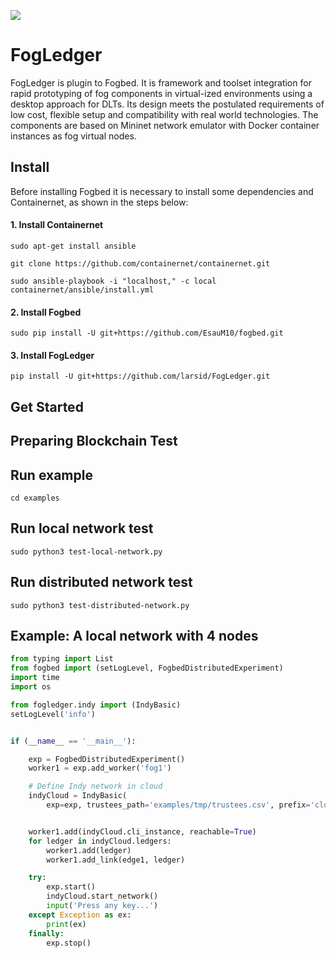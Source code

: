 ![](https://img.shields.io/badge/python-3.8+-blue.svg)

# FogLedger

FogLedger is plugin to Fogbed. It is framework and toolset integration for rapid prototyping of fog components in virtual-ized environments using a desktop approach for DLTs. Its design meets the postulated requirements of low cost, flexible setup and compatibility with real world technologies. The components are based on Mininet network emulator with Docker container instances as fog virtual nodes.

## Install

Before installing Fogbed it is necessary to install some dependencies and Containernet, as shown in the steps below:

#### 1. Install Containernet

```
sudo apt-get install ansible
```

```
git clone https://github.com/containernet/containernet.git
```

```
sudo ansible-playbook -i "localhost," -c local containernet/ansible/install.yml
```

#### 2. Install Fogbed

```
sudo pip install -U git+https://github.com/EsauM10/fogbed.git
```

#### 3. Install FogLedger

```
pip install -U git+https://github.com/larsid/FogLedger.git
```

## Get Started

## Preparing Blockchain Test

## Run example

```
cd examples
```

## Run local network test

```
sudo python3 test-local-network.py
```

## Run distributed network test

```
sudo python3 test-distributed-network.py
```

## Example: A local network with 4 nodes

```python
from typing import List
from fogbed import (setLogLevel, FogbedDistributedExperiment)
import time
import os

from fogledger.indy import (IndyBasic)
setLogLevel('info')


if (__name__ == '__main__'):

    exp = FogbedDistributedExperiment()
    worker1 = exp.add_worker('fog1')

    # Define Indy network in cloud
    indyCloud = IndyBasic(
        exp=exp, trustees_path='examples/tmp/trustees.csv', prefix='cloud',  number_nodes=4)


    worker1.add(indyCloud.cli_instance, reachable=True)
    for ledger in indyCloud.ledgers:
        worker1.add(ledger)
        worker1.add_link(edge1, ledger)

    try:
        exp.start()
        indyCloud.start_network()
        input('Press any key...')
    except Exception as ex:
        print(ex)
    finally:
        exp.stop()


```
